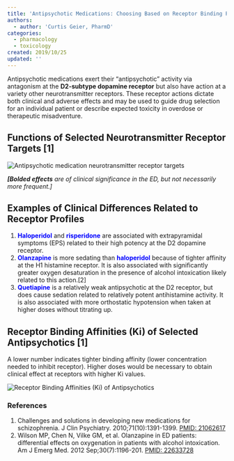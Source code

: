 ```yaml
---
title: 'Antipsychotic Medications: Choosing Based on Receptor Binding Profile'
authors:
  - author: 'Curtis Geier, PharmD'
categories:
  - pharmacology
  - toxicology
created: 2019/10/25
updated: ''
---
```

Antipsychotic medications exert their “antipsychotic” activity via antagonism at the **D2-subtype dopamine receptor** but also have action at a variety other neurotransmitter receptors. These receptor actions dictate both clinical and adverse effects and may be used to guide drug selection for an individual patient or describe expected toxicity in overdose or therapeutic misadventure.

## Functions of Selected Neurotransmitter Receptor Targets \[1]

![Antipsychotic medication neurotransmitter receptor targets](/media/antipsychotic-receptors.png "Functions of Selected Neurotransmitter Receptor Targets")

_**[Bolded effects** are of clinical significance in the ED, but not necessarily more frequent.]_

## Examples of Clinical Differences Related to Receptor Profiles

1. <span style="color:blue">**Haloperidol**</span> and <span style="color:blue">**risperidone**</span> are associated with extrapyramidal symptoms (EPS) related to their high potency at the D2 dopamine receptor.
2. <span style="color:blue">**Olanzapine**</span> is more sedating than <span style="color:blue">**haloperidol**</span> because of tighter affinity at the H1 histamine receptor. It is also associated with significantly greater oxygen desaturation in the presence of alcohol intoxication likely related to this action.\[2]
3. <span style="color:blue">**Quetiapine**</span> is a relatively weak antipsychotic at the D2 receptor, but does cause sedation related to relatively potent antihistamine activity. It is also associated with more orthostatic hypotension when taken at higher doses without titrating up.

## Receptor Binding Affinities (Ki) of Selected Antipsychotics \[1]

A lower number indicates tighter binding affinity (lower concentration needed to inhibit receptor). Higher doses would be necessary to obtain clinical effect at receptors with higher Ki values.

![Receptor Binding Affinities (Ki) of Antipsychotics](/media/antipsychotic-recept-binding-affinities.png "Receptor Binding Affinities (Ki) of Antipsychotics")



### References

1. Challenges and solutions in developing new medications for schizophrenia. J Clin Psychiatry. 2010;71(10):1391-1399. [
   PMID: 21062617](https://www.ncbi.nlm.nih.gov/pubmed/?term=21062617)
2. Wilson MP, Chen N, Vilke GM, et al. Olanzapine in ED patients: differential effects on oxygenation in patients with alcohol intoxication. Am J Emerg Med. 2012 Sep;30(7):1196-201. [
   PMID: 22633728](https://www.ncbi.nlm.nih.gov/pubmed/?term=22633728)
